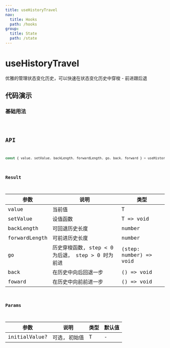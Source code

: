 ```yaml
---
title: useHistoryTravel
nav:
  title: Hooks
  path: /hooks
group:
  title: State
  path: /state
---
```


# useHistoryTravel

优雅的管理状态变化历史，可以快速在状态变化历史中穿梭 - 前进跟后退

## 代码演示

### 基础用法

<code src="./demo/demo1.tsx" />

## API

```javascript
const { value, setValue, backLength, forwardLength, go, back, forward } = useHistoryTravel<T>(initialValue?: T);
```

### Result

| 参数              | 说明               | 类型                  |
|------------------|--------------------|-----------------------|
| value     | 当前值         | T |
| setValue  | 设值函数  | T => void | 
| backLength | 可回退历史长度 | number |
| forwardLength | 可前进历史长度 | number |
| go | 历史穿梭函数, step < 0 为后退， step > 0 时为前进 | (step: number) => void |
| back | 在历史中向后回退一步 | () => void |
| foward | 在历史中向前前进一步 | () => void |

### Params

| 参数    | 说明                                         | 类型                   | 默认值 |
|---------|----------------------------------------------|------------------------|--------|
| initialValue? | 可选, 初始值  | T |  - |     

